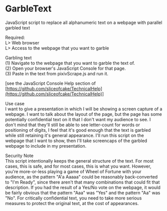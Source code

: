 # GarbleText  
JavaScript script to replace all alphanumeric text on a webpage with parallel garbled text  
  
Required:  
L> Web browser  
L> Access to the webpage that you want to garble  
  
Garbling text  
(1) Navigate to the webpage that you want to garble the text of.  
(2) Open your browser's JavaScript Console for that page.  
(3) Paste in the text from pixivScrape.js and run it.  
  
[see the JavaScript Console Help section of [https://github.com/sliceofcake/TechnicalHelp](https://github.com/sliceofcake/TechnicalHelp)]  
  
Use case  
I want to give a presentation in which I will be showing a screen capture of a webpage. I want to talk about the layout of the page, but the page has some potentially confidential text on it that I don't want my audience to see. I don't mind that they'll still be able to see letter-count for words or positioning of digits, I feel that it's good enough that the text is garbled while still retaining it's general appearance. I'll run this script on the webpage that I want to show, then I'll take screencaps of the garbled webpage to include in my presentation.  
  
Security Note  
This script intentionally keeps the general structure of the text. For most cases, this is safe, and for most cases, this is what you want. However, you're more-or-less playing a game of Wheel of Fortune with your audience, as the pattern "A'a Aaaaa" could be reasonably back-converted to "I'm Ready", since there aren't that many combinations that could fit that description. If you had the result of a Yes/No vote on the webpage, it would be fairly obvious that the pattern "Aaa" was "Yes" and the pattern "Aa" was "No".  For critically confidential text, you need to take more serious measures to protect the original text, at the cost of appearances.  